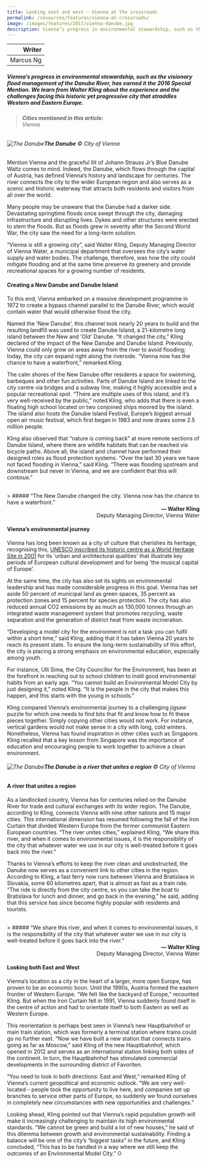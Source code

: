 ```yaml
---
title: Looking east and west — Vienna at the crossroads
permalink: /resources/features/vienna-at-crossroads/
image: /images/features/2017/vienna-danube.jpg
description: Vienna’s progress in environmental stewardship, such as the visionary flood management of the Danube River, has earned it the 2016 Special Mention. We learn from Walter Kling about the experience and the challenges facing this historic yet progressive city that straddles Western and Eastern Europe.
---
```


| Writer |
|---:|
| Marcus Ng |

##### Vienna’s progress in environmental stewardship, such as the visionary flood management of the Danube River, has earned it the 2016 Special Mention. We learn from Walter Kling about the experience and the challenges facing this historic yet progressive city that straddles Western and Eastern Europe.

> ###### **Cities mentioned in this article:** <br> Vienna

###### ![The Danube](/images/features/2017/vienna-danube.jpg/)**The Danube** © City of Vienna

Mention Vienna and the graceful lilt of Johann Strauss Jr’s Blue Danube Waltz comes to mind. Indeed, the Danube, which flows through the capital of Austria, has defined Vienna’s history and landscape for centuries. The river connects the city to the wider European region and also serves as a scenic and historic waterway that attracts both residents and visitors from all over the world.

Many people may be unaware that the Danube had a darker side. Devastating springtime floods once swept through the city, damaging infrastructure and disrupting lives. Dykes and other structures were erected to stem the floods. But as floods grew in severity after the Second World War, the city saw the need for a long-term solution.

“Vienna is still a growing city”, said Walter Kling, Deputy Managing Director of Vienna Water, a municipal department that oversees the city’s water supply and water bodies. The challenge, therefore, was how the city could mitigate flooding and at the same time preserve its greenery and provide recreational spaces for a growing number of residents.

#### **Creating a New Danube and Danube Island**

To this end, Vienna embarked on a massive development programme in 1972 to create a bypass channel parallel to the Danube River, which would contain water that would otherwise flood the city.

Named the 'New Danube', this channel took nearly 20 years to build and the resulting landfill was used to create Danube Island, a 21-kilometre long island between the New and 'Old' Danube. “It changed the city,” Kling declared of the impact of the New Danube and Danube Island. Previously, Vienna could only grow on areas away from the river to avoid flooding; today, the city can expand right along the riverside. “Vienna now has the chance to have a waterfront,” remarked Kling.

The calm shores of the New Danube offer residents a space for swimming, barbeques and other fun activities. Parts of Danube Island are linked to the city centre via bridges and a subway line, making it highly accessible and a popular recreational spot. “There are multiple uses of this island, and it’s very well-received by the public,” noted Kling, who adds that there is even a floating high school located on two conjoined ships moored by the island. The island also hosts the Danube Island Festival, Europe’s biggest annual open air music festival, which first began in 1983 and now draws some 2.5 million people.

Kling also observed that “nature is coming back” at more remote sections of Danube Island, where there are wildlife habitats that can be reached via bicycle paths. Above all, the island and channel have performed their designed roles as flood protection systems. “Over the last 30 years we have not faced flooding in Vienna,” said Kling. “There was flooding upstream and downstream but never in Vienna, and we are confident that this will continue.”

<br>
> ##### “The New Danube changed the city. Vienna now has the chance to have a waterfront.”

<div align="right"><b>— Walter Kling</b><br>Deputy Managing Director, Vienna Water</div>

#### **Vienna’s environmental journey**

Vienna has long been known as a city of culture that cherishes its heritage; recognising this, [UNESCO inscribed its historic centre as a World Heritage Site in 2001](https://whc.unesco.org/en/list/1033/) for its 'urban and architectural qualities' that illustrate key periods of European cultural development and for being 'the musical capital of Europe'.

At the same time, the city has also set its sights on environmental leadership and has made considerable progress in this goal. Vienna has set aside 50 percent of municipal land as green spaces, 35 percent as protection zones and 15 percent for species protection. The city has also reduced annual CO2 emissions by as much as 130,000 tonnes through an integrated waste management system that promotes recycling, waste separation and the generation of district heat from waste incineration.

“Developing a model city for the environment is not a task you can fulfil within a short time,” said Kling, adding that it has taken Vienna 20 years to reach its present state. To ensure the long-term sustainability of this effort, the city is placing a strong emphasis on environmental education, especially among youth.

For instance, Ulli Sima, the City Councillor for the Environment, has been at the forefront in reaching out to school children to instil good environmental habits from an early age. “You cannot build an Environmental Model City by just designing it,” noted Kling. “It is the people in the city that makes this happen, and this starts with the young in schools.”

Kling compared Vienna’s environmental journey to a challenging jigsaw puzzle for which one needs to find bits that fit and know how to fit these pieces together. Simply copying other cities would not work. For instance, vertical gardens would not make sense in a city with long, cold winters. Nonetheless, Vienna has found inspiration in other cities such as Singapore. Kling recalled that a key lesson from Singapore was the importance of education and encouraging people to work together to achieve a clean environment.

###### ![The Danube](/images/features/2017/vienna-danube2.jpg/)**The Danube is a river that unites a region** © City of Vienna

#### **A river that unites a region**

As a landlocked country, Vienna has for centuries relied on the Danube River for trade and cultural exchanges with its wider region. The Danube, according to Kling, connects Vienna with nine other nations and 15 major cities. This international dimension has resumed following the fall of the Iron Curtain that divided Western Europe from the former communist Eastern European countries. “The river unites cities,” explained Kling, “We share this river, and when it comes to environmental issues, it is the responsibility of the city that whatever water we use in our city is well-treated before it goes back into the river.”

Thanks to Vienna’s efforts to keep the river clean and unobstructed, the Danube now serves as a convenient link to other cities in the region. According to Kling, a fast ferry now runs between Vienna and Bratislava in Slovakia, some 60 kilometres apart, that is almost as fast as a train ride. “The ride is directly from the city centre, so you can take the boat to Bratislava for lunch and dinner, and go back in the evening,” he said, adding that this service has since become highly popular with residents and tourists.

<br>
> ##### “We share this river, and when it comes to environmental issues, it is the responsibility of the city that whatever water we use in our city is well-treated before it goes back into the river.”

<div align="right"><b>— Walter Kling</b><br>Deputy Managing Director, Vienna Water</div>

#### **Looking both East and West**

Vienna’s location as a city in the heart of a larger, more open Europe, has proven to be an economic boon. Until the 1990s, Austria formed the eastern frontier of Western Europe. “We felt like the backyard of Europe,” recounted Kling. But when the Iron Curtain fell in 1991, Vienna suddenly found itself in the centre of action and had to orientate itself to both Eastern as well as Western Europe.

This reorientation is perhaps best seen in Vienna’s new Hauptbahnhof or main train station, which was formerly a terminal station where trains could go no further east. “Now we have built a new station that connects trains going as far as Moscow,” said Kling of the new Hauptbahnhof, which opened in 2012 and serves as an international station linking both sides of the continent. In turn, the Hauptbahnhof has stimulated commercial developments in the surrounding district of Favoriten.

“You need to look in both directions: East and West,” remarked Kling of Vienna’s current geopolitical and economic outlook. “We are very well-located – people took the opportunity to live here, and companies set up branches to service other parts of Europe, so suddenly we found ourselves in completely new circumstances with new opportunities and challenges.”

Looking ahead, Kling pointed out that Vienna’s rapid population growth will make it increasingly challenging to maintain its high environmental standards. “We cannot be green and build a lot of new houses,” he said of this dilemma between growth and environmental sustainability. Finding a balance will be one of the city’s “biggest tasks” in the future, and Kling concluded, “This has to be handled in a way where we still keep the outcomes of an Environmental Model City.” **<font color="#967942">O</font>**
